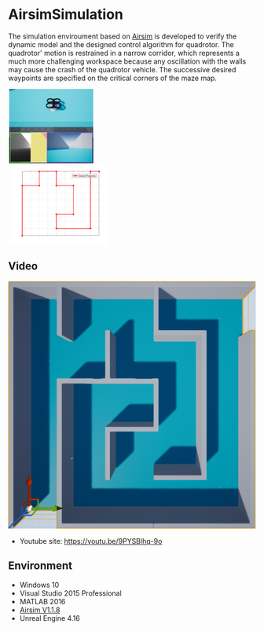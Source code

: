# AirsimSimulation


The simulation enviroument based on [Airsim](https://github.com/Microsoft/AirSim) 
is developed to verify the dynamic model and the designed control algorithm for quadrotor.
The quadrotor' motion is restrained in a narrow corridor, which represents a much more challenging workspace because any oscillation with the walls may cause the crash of the quadrotor vehicle.
The successive desired waypoints are specified on the critical corners of the maze map.

<div style="float:center;border:solid 1px 000;margin:2px;">
<img src="./Plugins/UdpMatlabClient/Result/MazeMapQuadrotor.bmp"  width = "171" height = "151"></div>
<div style="float:center;border:solid 1px 000;margin:2px;">
<img src="./Plugins/UdpMatlabClient/Result/PathMaze.bmp" width = "202" height = "160" ></div>


## Video

[![Watch the video](./Plugins/UdpMatlabClient/Result/MazeMap.bmp)](https://www.youtube.com/embed/9PYSBlhq-9o)
* Youtube site: https://youtu.be/9PYSBlhq-9o


## Environment

* Windows 10
* Visual Studio 2015 Professional
* MATLAB 2016
* [Airsim V1.1.8](https://github.com/Microsoft/AirSim) 
* Unreal Engine 4.16

